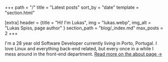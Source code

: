 +++
path = "/"
title = "Latest posts"
sort_by = "date"
template = "section.html"

[extra]
header = {title = "Hi! I'm Lukas", img = "lukas.webp", img_alt = "Lukas Spiss, page author" }
section_path = "blog/_index.md"
max_posts = 2
+++

I'm a 28 year old Software Developer currently living in Porto, Portugal.
I love Linux and everything back-end related, but every once in a while I mess around in the front-end department. [Read more on the about page →](@/pages/about/index.md)